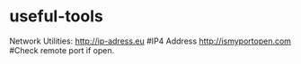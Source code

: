 # useful-tools

Network Utilities:
http://ip-adress.eu #IP4 Address
http://ismyportopen.com #Check remote port if open.
